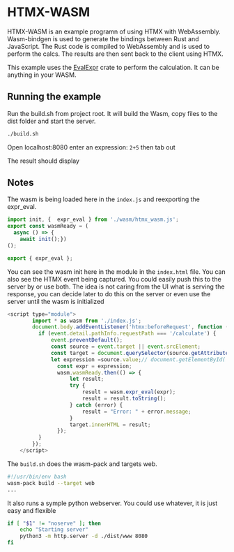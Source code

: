 # HTMX-WASM

HTMX-WASM is an example programn of using HTMX with WebAssembly.
Wasm-bindgen is used to generate the bindings between Rust and JavaScript.
The Rust code is compiled to WebAssembly and is used to perform the calcs.
The results are then sent back to the client using HTMX.

This example uses the [EvalExpr](https://crates.io/crates/evalexpr) crate to perform the calculation.
It can be anything in your WASM.  

## Running the example

Run the build.sh from project root. It will build the Wasm, copy files to the dist folder and start the server.

```bash
./build.sh
```
Open localhost:8080 enter an expression: ```2+5``` then tab out

The result should display

## Notes

The wasm is being loaded here in the `index.js` and reexporting the expr_eval. 

```js
import init, {  expr_eval } from './wasm/htmx_wasm.js'; 
export const wasmReady = (
  async () => { 
    await init();})
();

export { expr_eval };
```


You can see the wasm init here in the module in the `index.html` file. You can
also see the HTMX event being captured. You could easily push this to the server by
or use both. The idea is not caring from the UI what is serving the response, you
can decide later to do this on the server or even use the server until the wasm is 
initialized

```js
<script type="module">
        import * as wasm from './index.js';
        document.body.addEventListener('htmx:beforeRequest', function (event) {
          if (event.detail.pathInfo.requestPath === '/calculate') {
              event.preventDefault();
              const source = event.target || event.srcElement;
              const target = document.querySelector(source.getAttribute('hx-target'));
              let expression =source.value;// document.getElementById('expressionInput').value;
                const expr = expression;
                wasm.wasmReady.then(() => {
                    let result;
                    try {
                        result = wasm.expr_eval(expr);
                        result = result.toString();
                    } catch (error) {
                        result = "Error: " + error.message;
                    }
                    target.innerHTML = result;
                });
          }
        });
    </script>

```
The `build.sh` does the wasm-pack and targets web.
```bash
#!/usr/bin/env bash
wasm-pack build --target web
...
```

It also runs a symple python webserver. You could use whatever, it is just easy and flexible
```bash
if [ "$1" != "noserve" ]; then
	echo "Starting server"
	python3 -m http.server -d ./dist/www 8080
fi
```

